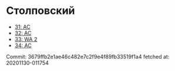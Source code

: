# Столповский
- [31: AC](31.md)
- [32: AC](32.md)
- [33: WA 2](33.md)
- [34: AC](34.md)

Commit: 3679ffb2e1ae46c482e7c2f9e4f89fb33519f1a4
 fetched at: 20201130-011754
